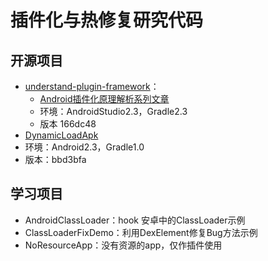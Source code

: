 # 插件化与热修复研究代码

## 开源项目

- [understand-plugin-framework](https://github.com/tiann/understand-plugin-framework)：
  - [Android插件化原理解析系列文章](http://weishu.me/2016/01/28/understand-plugin-framework-overview/)
  - 环境：AndroidStudio2.3，Gradle2.3
  - 版本 166dc48
- [DynamicLoadApk](https://github.com/singwhatiwanna/dynamic-load-apk)
- 环境：Android2.3，Gradle1.0
- 版本：bbd3bfa

## 学习项目

- AndroidClassLoader：hook 安卓中的ClassLoader示例
- ClassLoaderFixDemo：利用DexElement修复Bug方法示例
- NoResourceApp：没有资源的app，仅作插件使用
